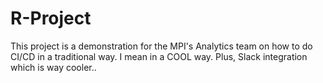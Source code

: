 # R-Project

This project is a demonstration for the MPI's Analytics team on how to do CI/CD in a traditional way. I mean in a COOL way. Plus, Slack integration which is way cooler..
